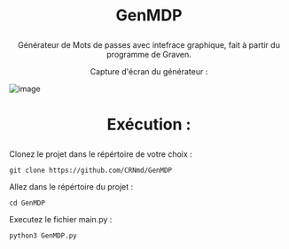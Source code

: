 # <p align="center">GenMDP</p>

<p align="center">Générateur de Mots de passes avec intefrace graphique, fait à partir du programme de Graven.</p>
<p align="center">Capture d'écran du générateur : </p>

![image](https://github.com/user-attachments/assets/acb6b0bf-eacc-4f3d-98ad-0b20325e03b0)

# <p align="center">Exécution :</p>

Clonez le projet dans le répértoire de votre choix : 

```git clone https://github.com/CRNmd/GenMDP ```

Allez dans le répértoire du projet :

```cd GenMDP ```

Executez le fichier main.py : 

```python3 GenMDP.py```
